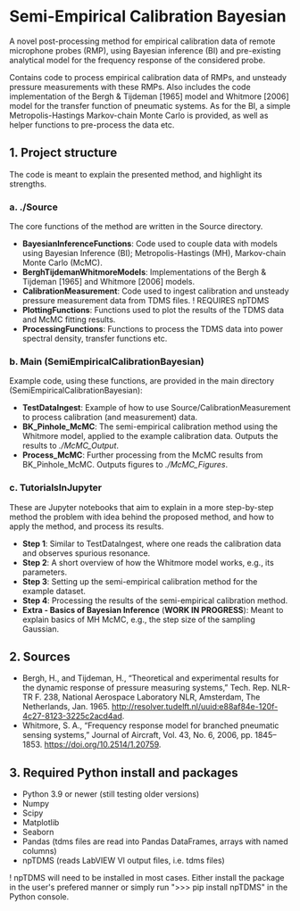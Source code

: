 # Semi-Empirical Calibration Bayesian
A novel post-processing method for empirical calibration data of remote microphone probes (RMP), 
using Bayesian inference (BI) and pre-existing analytical model for the frequency response of the considered probe.

Contains code to process empirical calibration data of RMPs, and unsteady pressure measurements with these RMPs.
Also includes the code implementation of the Bergh & Tijdeman [1965] model and Whitmore [2006] model for the transfer function of pneumatic systems.
As for the BI, a simple Metropolis-Hastings Markov-chain Monte Carlo is provided, as well as helper functions to pre-process the data etc.


## 1. Project structure
The code is meant to explain the presented method, and highlight its strengths. 

### a. ./Source
The core functions of the method are written in the Source directory. 
- **BayesianInferenceFunctions**: Code used to couple data with models using Bayesian Inference (BI); Metropolis-Hastings (MH), Markov-chain Monte Carlo (McMC).
- **BerghTijdemanWhitmoreModels**: Implementations of the Bergh & Tijdeman [1965] and Whitmore [2006] models.
- **CalibrationMeasurement**: Code used to ingest calibration and unsteady pressure measurement data from TDMS files. ! REQUIRES npTDMS
- **PlottingFunctions**: Functions used to plot the results of the TDMS data and McMC fitting results.
- **ProcessingFunctions**: Functions to process the TDMS data into power spectral density, transfer functions etc.

### b. Main (SemiEmpiricalCalibrationBayesian)
Example code, using these functions, are provided in the main directory (SemiEmpiricalCalibrationBayesian):
- **TestDataIngest**: Example of how to use Source/CalibrationMeasurement to process calibration (and measurement) data.
- **BK_Pinhole_McMC**: The semi-empirical calibration method using the Whitmore model, applied to the example calibration data. Outputs the results to *./McMC_Output*.
- **Process_McMC**: Further processing from the McMC results from BK_Pinhole_McMC. Outputs figures to *./McMC_Figures*.

### c. TutorialsInJupyter
These are Jupyter notebooks that aim to explain in a more step-by-step method the problem with idea behind the proposed method, and how to apply the method, and process its results.
- **Step 1**: Similar to TestDataIngest, where one reads the calibration data and observes spurious resonance.
- **Step 2**: A short overview of how the Whitmore model works, e.g., its parameters.
- **Step 3**: Setting up the semi-empirical calibration method for the example dataset.
- **Step 4**: Processing the results of the semi-empirical calibration method.
- **Extra - Basics of Bayesian Inference** (**WORK IN PROGRESS**): Meant to explain basics of MH McMC, e.g., the step size of the sampling Gaussian.


## 2. Sources
- Bergh, H., and Tijdeman, H., “Theoretical and experimental results for the dynamic response of pressure measuring systems,” Tech. Rep. NLR-TR F. 238, National Aerospace Laboratory NLR, Amsterdam, The Netherlands, Jan. 1965. http://resolver.tudelft.nl/uuid:e88af84e-120f-4c27-8123-3225c2acd4ad.
- Whitmore, S. A., “Frequency response model for branched pneumatic sensing systems,” Journal of Aircraft, Vol. 43, No. 6, 2006, pp. 1845–1853. https://doi.org/10.2514/1.20759.


## 3. Required Python install and packages
- Python 3.9 or newer (still testing older versions)
- Numpy
- Scipy
- Matplotlib
- Seaborn
- Pandas (tdms files are read into Pandas DataFrames, arrays with named columns)
- npTDMS (reads LabVIEW VI output files, i.e. tdms files)

! npTDMS will need to be installed in most cases. Either install the package in the user's prefered manner or simply run ">>> pip install npTDMS" in the Python console.
